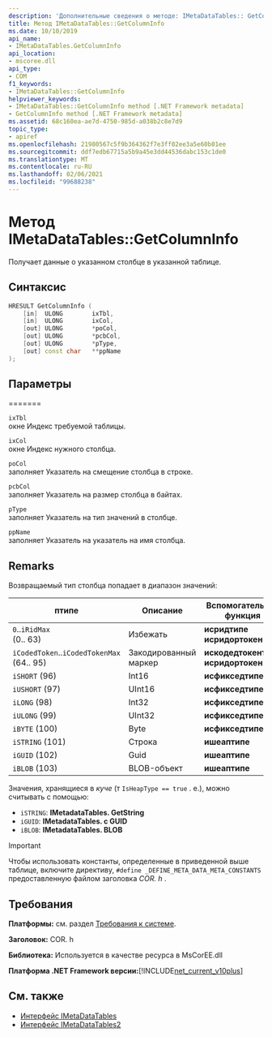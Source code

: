 ```yaml
---
description: 'Дополнительные сведения о методе: IMetaDataTables:: GetColumnInfo'
title: Метод IMetaDataTables::GetColumnInfo
ms.date: 10/10/2019
api_name:
- IMetaDataTables.GetColumnInfo
api_location:
- mscoree.dll
api_type:
- COM
f1_keywords:
- IMetaDataTables::GetColumnInfo
helpviewer_keywords:
- IMetaDataTables::GetColumnInfo method [.NET Framework metadata]
- GetColumnInfo method [.NET Framework metadata]
ms.assetid: 68c160ea-ae7d-4750-985d-a038b2c8e7d9
topic_type:
- apiref
ms.openlocfilehash: 21980567c5f9b364362f7e3ff02ee3a5e60b01ee
ms.sourcegitcommit: ddf7edb67715a5b9a45e3dd44536dabc153c1de0
ms.translationtype: MT
ms.contentlocale: ru-RU
ms.lasthandoff: 02/06/2021
ms.locfileid: "99688238"
---
```

# <a name="imetadatatablesgetcolumninfo-method"></a>Метод IMetaDataTables::GetColumnInfo

Получает данные о указанном столбце в указанной таблице.  
  
## <a name="syntax"></a>Синтаксис  
  
```cpp  
HRESULT GetColumnInfo (
    [in]  ULONG        ixTbl,  
    [in]  ULONG        ixCol,  
    [out] ULONG        *poCol,  
    [out] ULONG        *pcbCol,  
    [out] ULONG        *pType,  
    [out] const char   **ppName  
);  
```  
  
## <a name="parameters"></a>Параметры

=======

 `ixTbl`  
 окне Индекс требуемой таблицы.  
  
 `ixCol`  
 окне Индекс нужного столбца.  
  
 `poCol`  
 заполняет Указатель на смещение столбца в строке.  
  
 `pcbCol`  
 заполняет Указатель на размер столбца в байтах.  
  
 `pType`  
 заполняет Указатель на тип значений в столбце.  
  
 `ppName`  
 заполняет Указатель на указатель на имя столбца.  

## <a name="remarks"></a>Remarks

Возвращаемый тип столбца попадает в диапазон значений:

| птипе                    | Описание   | Вспомогательная функция                   |
|--------------------------|---------------|-----------------------------------|
| `0`..`iRidMax`<br>(0.. 63)   | Избежать           | **исридтипе**<br>**исридортокен** |
| `iCodedToken`..`iCodedTokenMax`<br>(64.. 95) | Закодированный маркер | **искодедтокентипе** <br>**исридортокен** |
| `iSHORT` (96)            | Int16         | **исфикседтипе**                   |
| `iUSHORT` (97)           | UInt16        | **исфикседтипе**                   |
| `iLONG` (98)             | Int32         | **исфикседтипе**                   |
| `iULONG` (99)            | UInt32        | **исфикседтипе**                   |
| `iBYTE` (100)            | Byte          | **исфикседтипе**                   |
| `iSTRING` (101)          | Строка        | **ишеаптипе**                    |
| `iGUID` (102)            | Guid          | **ишеаптипе**                    |
| `iBLOB` (103)            | BLOB-объект          | **ишеаптипе**                    |

Значения, хранящиеся в *куче* (т `IsHeapType == true` . е.), можно считывать с помощью:

- `iSTRING`: **IMetadataTables. GetString**
- `iGUID`: **IMetadataTables. с GUID**
- `iBLOB`: **IMetadataTables. BLOB**

> [!IMPORTANT]
> Чтобы использовать константы, определенные в приведенной выше таблице, включите директиву, `#define _DEFINE_META_DATA_META_CONSTANTS` предоставленную файлом заголовка *COR. h* .

## <a name="requirements"></a>Требования  

 **Платформы:** см. раздел [Требования к системе](../../get-started/system-requirements.md).  
  
 **Заголовок:** COR. h  
  
 **Библиотека:** Используется в качестве ресурса в MsCorEE.dll  
  
 **Платформа .NET Framework версии:**[!INCLUDE[net_current_v10plus](../../../../includes/net-current-v10plus-md.md)]  
  
## <a name="see-also"></a>См. также

- [Интерфейс IMetaDataTables](imetadatatables-interface.md)
- [Интерфейс IMetaDataTables2](imetadatatables2-interface.md)
